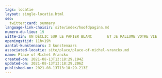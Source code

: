 ```yaml
---
tags: locatie
layout: single-locatie.html
seo:
  twitter:card: summary
language-link-choisir: site/index/hoofdpagina.md
numero-du-lieu: 19
witte-zin: UN DÉCLIC SUR LE PAPIER BLANC       ET JE RALLUME VOTRE VIE
openingstijd: 11h>19h
aantal-kunstenaars: 3 kunstenaars
associated-locatie: site/place/place-of-michel-vranckx.md
name: Place of Michel Vranckx
created-on: 2021-08-13T13:18:29.194Z
updated-on: 2021-08-13T13:18:29.206Z
published-on: 2021-08-13T13:18:29.213Z
---
```

